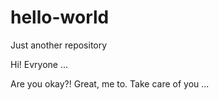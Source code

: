 # hello-world
Just another repository

Hi! Evryone ...

Are you okay?! Great, me to. Take care of you ...
